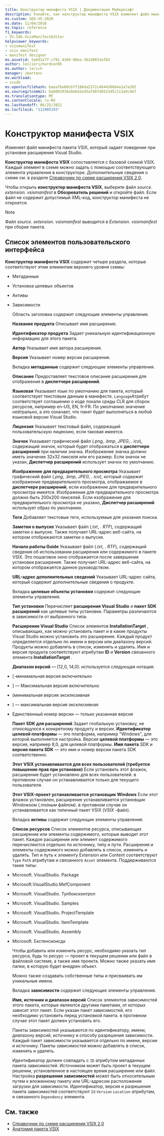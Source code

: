 ```yaml
---
title: Конструктор манифеста VSIX | Документация Майкрософт
description: Узнайте, как конструктор манифеста VSIX изменяет файл манифеста пакета VSIX, который задает поведение установки для расширения Visual Studio.
ms.custom: SEO-VS-2020
ms.date: 11/04/2016
ms.topic: reference
f1_keywords:
- VS.Sdk.VsixManifestEditor
helpviewer_keywords:
- vsixmanifest
- vsix manifest
- manifest designer
ms.assetid: 5a691e77-cf91-430d-90ea-361d9031ef83
author: leslierichardson95
ms.author: lerich
manager: jmartens
ms.workload:
- vssdk
ms.openlocfilehash: baea7be60c67f186da2372c4644366b4a1a7a202
ms.sourcegitcommit: bab002936a9a642e45af407d652345c113a9c467
ms.translationtype: MT
ms.contentlocale: ru-RU
ms.lasthandoff: 06/25/2021
ms.locfileid: "112905193"
---
```

# <a name="vsix-manifest-designer"></a>Конструктор манифеста VSIX
Изменяет файл манифеста пакета VSIX, который задает поведение при установке расширения Visual Studio.

 **Конструктор манифеста VSIX** сопоставляется с базовой схемой VSIX. Каждый элемент в схеме можно задать с помощью соответствующего элемента управления в конструкторе. Дополнительные сведения о схеме см. в разделе [Справочник по схеме расширения VSIX 2,0](../extensibility/vsix-extension-schema-2-0-reference.md).

 Чтобы открыть **конструктор манифеста VSIX**, выберите файл *source. extension. vsixmanifest* в **Обозреватель решений** и откройте файл. Если файл не содержит допустимый XML-код, конструктор манифеста не откроется.

> [!NOTE]
> Файл *source. extension. vsixmanifest* выводится в *Extension. vsixmanifest* при сборке пакета.

## <a name="uielement-list"></a>Список элементов пользовательского интерфейса
 **Конструктор манифеста VSIX** содержит четыре раздела, которые соответствуют этим элементам верхнего уровня схемы:

- Метаданные

- Установка целевых объектов

- Активы

- Зависимости

  Область заголовка содержит следующие элементы управления.

  **Название продукта** Описывает имя расширения.

  **Идентификатор продукта** Задает уникальную идентификационную информацию для этого пакета.

  **Автор** Указывает имя автора расширения.

  **Версия** Указывает номер версии расширения.

  Вкладка **метаданные** содержит следующие элементы управления.

  **Описание** Предоставляет текстовое описание расширения для отображения в **диспетчере расширений**.

  **Языковая** Указывает язык по умолчанию для пакета, который соответствует текстовым данным в манифесте. `Language`Атрибут соответствует соглашению о коде локали среды CLR для сборок ресурсов, например en-US, EN, fr-FR. По умолчанию значение нейтрально, а это означает, что пакет будет выполняться в любой языковой версии Visual Studio.

  **Лицензия** Указывает текстовый файл, содержащий пользовательскую лицензию, если таковая имеется.

  **Значок** Указывает графический файл (*.png*, *.bmp*, *JPEG*, *. ico*), содержащий значок, который будет отображаться в **диспетчере расширений** при наличии значка. Изображение значка должно иметь значение 32x32 пикселя или его размер. Если значок не указан, **Диспетчер расширений** использует значок по умолчанию.

  **Изображение для предварительного просмотра** Указывает графический файл (*.png*, *.bmp*, *JPEG*, *. ico*), который содержит изображение предварительного просмотра, отображаемое в **диспетчере расширений**, если изображение для предварительного просмотра имеется. Изображение для предварительного просмотра должно быть 200x200 пикселей. Если изображение для предварительного просмотра не указано, **Диспетчер расширений** использует образ по умолчанию.

  **Теги** Добавляет текстовые теги, используемые для указания поиска.

  **Заметки о выпуске** Указывает файл (*.txt*, *. RTF*), содержащий заметки о выпуске. Также получает URL-адрес веб-сайта, на котором отображаются заметки о выпуске.

  **Начало работы Guide** Указывает файл (*.txt*, *. RTF*), содержащий сведения об использовании расширения или содержимого в пакете VSIX. Это пошаговое окно отображается после завершения установки расширения. Также получает URL-адрес веб-сайта, на котором отображается данное руководством.

  **URL-адрес дополнительных сведений** Указывает URL-адрес сайта, который содержит дополнительные сведения о продукте.

  Вкладка **целевые объекты установки** содержит следующие элементы управления.

  **Тип установки** Перечисляет **расширения Visual Studio** и **пакет SDK расширений** как целевые типы установки. Параметры различаются в зависимости от выбранного типа.

  **Расширение Visual Studio** Список элементов **InstallationTarget** , описывающих, как можно установить пакет и в какие продукты Visual Studio можно установить это расширение. Каждый продукт определяется отдельно по имени и версии или диапазону версий. Продукты можно добавлять в список, изменять и удалять. Имя и версия продукта соответствуют атрибутам **ID** и **Version** связанного элемента **InstallationTarget** .

  **Диапазон версий** — [12,0, 14,0]. используется следующая нотация:

- [-минимальная версия включительно

- ] — Максимальная версия включительно

- (минимальная версия эксклюзивная

- ) — максимальная версия эксклюзивная

- Единственный номер версии — только указанная версия

  **Пакет SDK для расширений** Задает глобальную установку, не относящуюся к конкретному продукту и версии. **Идентификатор целевой платформы** — это платформа, например "Windows", для которой выполняется настройка. Версия **целевой платформы** — это версия, например 8,0, для целевой платформы. **Имя пакета** SDK и **версия пакета SDK** — это имя и номер версии пакета SDK соответственно.

  **Этот VSIX устанавливается для всех пользователей (требуется повышение прав при установке)** Если установить этот флажок, расширение будет установлено для всех пользователей. в противном случае он устанавливается только для текущего пользователя.

  **Этот VSIX-проект устанавливается установщик Windows** Если этот флажок установлен, расширение устанавливается установщик Windowsом (*.msiным* файлом). в противном случае он устанавливается как типичный пакет VSIX (*VSIX* -файл).

  Вкладка **активы** содержит следующие элементы управления.

  **Список ресурсов** Список элементов ресурса, описывающих расширение или элементы содержимого, которые выводит этот пакет. Каждое расширение или элемент содержимого перечисляются отдельно по источнику, типу и пути. Расширения и элементы содержимого можно добавлять в список, изменять и удалять. Тип и путь к элементу Extension или Content соответствуют `Type` `Path` атрибутам и связанного `Asset` элемента. Поддерживаются такие типы:

- Microsoft. VisualStudio. Package

- Microsoft.VisualStudio.MefComponent

- Microsoft. VisualStudio. Тулбоксконтрол

- Microsoft. VisualStudio. Samples

- Microsoft. VisualStudio. ProjectTemplate

- Microsoft. VisualStudio. ItemTemplate

- Microsoft. VisualStudio. Assembly

- Microsoft. Екстенсионсдк

  Чтобы добавить или изменить ресурс, необходимо указать тип ресурса, будь то ресурс — проект в текущем решении или файл в файловой системе, а также имя проекта. Можно также указать имя папки, в которую будет внедрен объект.

  Можно также создавать собственные типы и присваивать им уникальные имена.

  Вкладка **зависимости** содержит следующие элементы управления.

  **Имя, источник и диапазон версий** Список элементов зависимостей этого пакета, которые являются другими пакетами, от которых зависит этот пакет. Если указан пакет зависимостей, его необходимо установить перед установкой пакета. в противном случае этот пакет должен установить его.

  Пакеты зависимостей указываются по идентификатору, имени, диапазону версий, источнику и способу разрешения зависимости. Каждый пакет зависимости указывается отдельно по имени, версии и источнику. Пакеты зависимостей можно добавлять в список, изменять и удалять.

  Идентификатор должен совпадать с `ID` атрибутом метаданных пакета зависимостей. Источником может быть проект в текущем решении, установленное в настоящее время расширение или файл. Настройка **разрешения зависимостей** может быть относительным путем к вложенному пакету или URL-адресом расположения загрузки для зависимости. Идентификатор, версия и разрешение пакета зависимостей соответствуют `Id` `Version` `Location` атрибутам, и связанного `Dependency` элемента.

## <a name="see-also"></a>См. также
- [Справочник по схеме расширения VSIX 2,0](../extensibility/vsix-extension-schema-2-0-reference.md)
- [Анатомия пакета VSIX](../extensibility/anatomy-of-a-vsix-package.md)
